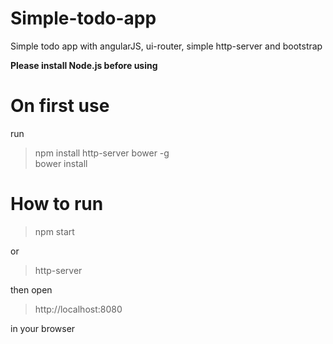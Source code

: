 # Simple-todo-app
Simple todo app with angularJS, ui-router, simple http-server and bootstrap

**Please install Node.js before using**

# On first use  
run
> npm install http-server bower -g  
> bower install

# How to run

> npm start  

or

> http-server

then open

> http://localhost:8080

in your browser
